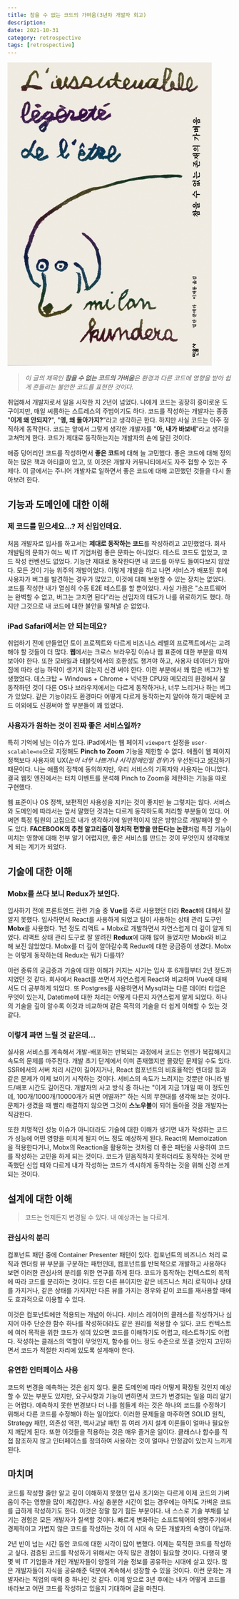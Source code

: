 ```yaml
---
title: 참을 수 없는 코드의 가벼움(3년차 개발자 회고)
description:
date: 2021-10-31
category: retrospective
tags: [retrospective]
---
```


![book-cover](./img/book-cover.jpg "참을 수 없는 존재의 가벼움, 밀란 쿤데라")

> _이 글의 제목인 **참을 수 없는 코드의 가벼움**은 환경과 다른 코드에 영향을 받아 쉽게 흔들리는 불안한 코드를 표현한 것이다._

취업해서 개발자로서 일을 시작한 지 2년이 넘었다. 나에게 코드는 굉장히 흥미로운 도구이지만, 매일 씨름하는 스트레스의 주범이기도 하다. 코드를 작성하는 개발자는 종종 "**이게 왜 안되지?**", "**엥, 왜 돌아가지?**"라고 생각하곤 한다. 하지만 사실 코드는 아주 정직하게 동작한다. 코드는 앞에서 그렇게 생각한 개발자를 "**아, 내가 바보네**"라고 생각을 고쳐먹게 한다. 코드가 제대로 동작하는지는 개발자의 손에 달린 것이다.

애증 덩어리인 코드를 작성하면서 **좋은 코드**에 대해 늘 고민했다. 좋은 코드에 대해 정의하는 많은 책과 아티클이 있고, 또 이것은 개발자 커뮤니티에서도 자주 접할 수 있는 주제다. 이 글에서는 주니어 개발자로 일하면서 좋은 코드에 대해 고민했던 것들을 다시 돌아보려 한다.

## 기능과 도메인에 대한 이해

### 제 코드를 믿으세요...? 저 신입인데요.

처음 개발자로 입사를 하고서는 **제대로 동작하는 코드**를 작성하려고 고민했었다. 회사 개발팀의 문화가 여느 빅 IT 기업처럼 좋은 문화는 아니었다. 테스트 코드도 없었고, 코드 작성 컨벤션도 없었다. 기능만 제대로 동작한다면 내 코드를 아무도 들여다보지 않았다. 모든 것이 기능 위주의 개발이었다. 이렇게 개발을 하고 나면 서비스가 배포된 후에 사용자가 버그를 발견하는 경우가 많았고, 이것에 대해 보완할 수 있는 장치는 없었다. 코드를 작성한 내가 열심히 수동 E2E 테스트를 할 뿐이었다. 사실 가끔은 "소프트웨어는 완벽할 수 없고, 버그는 고치면 된다"라는 선임자의 태도가 나를 위로하기도 했다. 하지만 그것으로 내 코드에 대한 불안을 떨쳐낼 순 없었다.

### iPad Safari에서는 안 되는데요?

취업하기 전에 만들었던 토이 프로젝트와 다르게 비즈니스 레벨의 프로젝트에서는 고려해야 할 것들이 더 많다. **웹**에서는 크로스 브라우징 이슈나 웹 표준에 대한 부분을 따져보아야 한다. 또한 모바일과 태블릿에서의 호환성도 챙겨야 하고, 사용자 데이터가 많아짐에 따라 성능 하락이 생기지 않는지 신경 써야 한다. 이런 부분에서 꽤 많은 버그가 발생했었다. 데스크탑 + Windows + Chrome + 넉넉한 CPU와 메모리의 환경에서 잘 동작하던 것이 다른 OS나 브라우저에서는 다르게 동작하거나, 너무 느리거나 하는 버그가 있었다. 같은 기능이라도 환경마다 어떻게 다르게 동작하는지 알아야 하기 때문에 코드 이외에도 신경써야 할 부분들이 꽤 있었다.

### 사용자가 원하는 것이 진짜 좋은 서비스일까?

특히 기억에 남는 이슈가 있다. iPad에서는 웹 페이지 `viewport` 설정을 `user-scalable=no`으로 지정해도 **Pinch to Zoom** 기능을 제한할 수 없다. 애플이 웹 페이지 정책보다 사용자의 UX(_눈이 너무 나쁘거나 시각장애인일 경우_)가 우선된다고 [생각](https://webkit.org/blog/7367/new-interaction-behaviors-in-ios-10/)하기 때문이다. 나는 애플의 정책에 동의하지만, 우리 서비스의 기획자와 사용자는 아니었다. 결국 웹킷 엔진에서는 터치 이벤트를 분석해 Pinch to Zoom을 제한하는 기능을 따로 구현했다.

웹 표준이나 OS 정책, 보편적인 사용성을 지키는 것이 좋지만 늘 그렇지는 않다. 서비스와 도메인에 따라서는 앞서 말했던 것과는 다르게 동작하도록 처리할 부분들이 있다. 어쩌면 특정 팀원의 고집으로 내가 생각하기에 일반적이지 않은 방향으로 개발해야 할 수도 있다. **FACEBOOK의 추천 알고리즘이 정치적 편향을 만든다는 논란**처럼 특정 기능이 미치는 영향에 대해 전부 알기 어렵지만, 좋은 서비스를 만드는 것이 무엇인지 생각해보게 되는 계기가 되었다.

## 기술에 대한 이해

### Mobx를 쓰다 보니 Redux가 보인다.

입사하기 전에 프론트엔드 관련 기술 중 **Vue**를 주로 사용했던 터라 **React**에 대해서 잘 알지 못했다. 입사하면서 React를 사용하게 되었고 팀이 사용하는 상태 관리 도구인 **Mobx**를 사용했다. 1년 정도 리액트 + Mobx로 개발하면서 자연스럽게 더 깊이 알게 되었다. 리액트 상태 관리 도구로 잘 알려진 **Redux**에 대해 많이 들었지만 Mobx와 비교해 보진 않았었다. Mobx를 더 깊이 알아갈수록 Redux에 대한 궁금증이 생겼다. Mobx는 이렇게 동작하는데 Redux는 뭐가 다를까?

이런 종류의 궁금증과 기술에 대한 이해가 커지는 시기는 입사 후 6개월부터 2년 정도까지였던 것 같다. 회사에서 React를 쓰면서 자연스럽게 React와 비교하며 Vue에 대해서도 더 공부하게 되었다. 또 Postgres를 사용하면서 Mysql과는 다른 데이터 타입은 무엇이 있는지, Datetime에 대한 처리는 어떻게 다른지 자연스럽게 알게 되었다. 하나의 기술을 깊이 알수록 이것과 비교하며 같은 목적의 기술을 더 쉽게 이해할 수 있는 것 같다.

### 이렇게 짜면 느릴 것 같은데...

실사용 서비스를 계속해서 개발-배포하는 반복되는 과정에서 코드는 언젠가 복잡해지고 속도의 문제를 마주친다. 개발 초기 단계에서 이미 존재했지만 몰랐던 문제일 수도 있다. SSR에서의 서버 처리 시간이 길어지거나, React 컴포넌트의 비효율적인 렌더링 등과 같은 문제가 이제 보이기 시작하는 것이다. 서비스의 속도가 느려지는 것뿐만 아니라 빌드/배포 시간도 길어진다. 개발자의 사고 방식 중 하나는 "이게 지금 1개일 때 이 정도인데, 100개/1000개/10000개가 되면 어떨까?" 하는 식의 무한대를 생각해 보는 것이다. 문제가 생겼을 때 빨리 해결하지 않으면 그것이 **스노우볼**이 되어 돌아올 것을 개발자는 직감한다.

또한 치명적인 성능 이슈가 아니더라도 기술에 대한 이해가 생기면 내가 작성하는 코드가 성능에 어떤 영향을 미치게 될지 어느 정도 예상하게 된다. React의 Memoization을 적용한다거나, Mobx의 Reaction을 활용하는 것처럼 더 좋은 패턴을 사용하여 코드를 작성하는 고민을 하게 되는 것이다. 코드가 믿음직하지 못하더라도 동작하는 것에 만족했던 신입 때와 다르게 내가 작성하는 코드가 섹시하게 동작하는 것을 위해 신경 쓰게 되는 것이다.

## 설계에 대한 이해

> 코드는 언제든지 변경될 수 있다. 내 예상과는 늘 다르게.

### 관심사의 분리

컴포넌트 패턴 중에 Container Presenter 패턴이 있다. 컴포넌트의 비즈니스 처리 로직과 렌더링 뷰 부분을 구분하는 패턴인데, 컴포넌트를 반복적으로 개발하고 사용하다 보면 이러한 관심사의 분리를 위한 연구를 하게 된다. 코드가 동작하는 컨텍스트의 목적에 따라 코드를 분리하는 것이다. 또한 다른 뷰이지만 같은 비즈니스 처리 로직이나 상태를 가지거나, 같은 상태를 가지지만 다른 뷰를 가지는 경우와 같이 코드를 재사용할 때에도 효과적으로 이용할 수 있다.

이것은 컴포넌트에만 적용되는 개념이 아니다. 서비스 레이어의 클래스를 작성하거나 심지어 아주 단순한 함수 하나를 작성하더라도 같은 원리를 적용할 수 있다. 코드 컨텍스트에 여러 목적을 위한 코드가 섞여 있으면 코드를 이해하기도 어렵고, 테스트하기도 어렵다. 작성하는 클래스의 역할이 무엇인지, 함수를 어느 정도 수준으로 쪼갤 것인지 고민하면서 코드가 적절한 자리에 있도록 설계해야 한다.

### 유연한 인터페이스 사용

코드의 변경을 예측하는 것은 쉽지 않다. 물론 도메인에 따라 어떻게 확장될 것인지 예상할 수 있는 부분도 있지만, 요구사항과 기능이 변하면서 코드가 변경되는 일을 미리 알기는 어렵다. 예측하지 못한 변경보다 더 나를 힘들게 하는 것은 하나의 코드를 수정하기 위해서 다른 코드를 수정해야 하는 일이었다. 이러한 문제들을 마주하면 SOLID 원칙, Strategy 패턴, 의존성 역전, 헥사고날 패턴 등 여러 가지 설계 이론들이 얼마나 필요한지 깨닫게 된다. 또한 이것들을 적용하는 것은 매우 즐거운 일이다. 클래스나 함수를 직접 참조하지 않고 인터페이스를 정의하여 사용하는 것이 얼마나 안정감이 있는지 느끼게 된다.

## 마치며

코드를 작성할 줄만 알고 깊이 이해하지 못했던 입사 초기와는 다르게 이제 코드의 가벼움이 주는 영향을 많이 체감한다. 사실 충분한 시간이 없는 경우에는 아직도 가벼운 코드를 급하게 작성하기도 한다. 이것은 정말 참기 힘든 부분이다. 내 스스로 기술 부채를 남기는 경험은 모든 개발자가 질색할 것이다. 빠르게 변화하는 소프트웨어의 생명주기에서 경제적이고 가볍지 않은 코드를 작성하는 것이 이 시대 속 모든 개발자의 숙명이 아닐까.

2년 반이 넘는 시간 동안 코드에 대한 시각이 많이 변했다. 이제는 묵직한 코드를 작성하고 싶다. 검증된 코드를 작성하기 위해서는 아직 많은 경험이 필요할 것이다. 다행히 몇몇 빅 IT 기업들과 개인 개발자들이 양질의 기술 정보를 공유하는 시대에 살고 있다. 많은 개발자들이 지식을 공유해준 덕분에 계속해서 성장할 수 있을 것이다. 이런 문화는 개발자라는 직업의 매력 중 하나인 것 같다. 이제 앞으로 3년 후에는 내가 어떻게 코드를 바라보고 어떤 코드를 작성하고 있을지 기대하며 글을 마친다.
